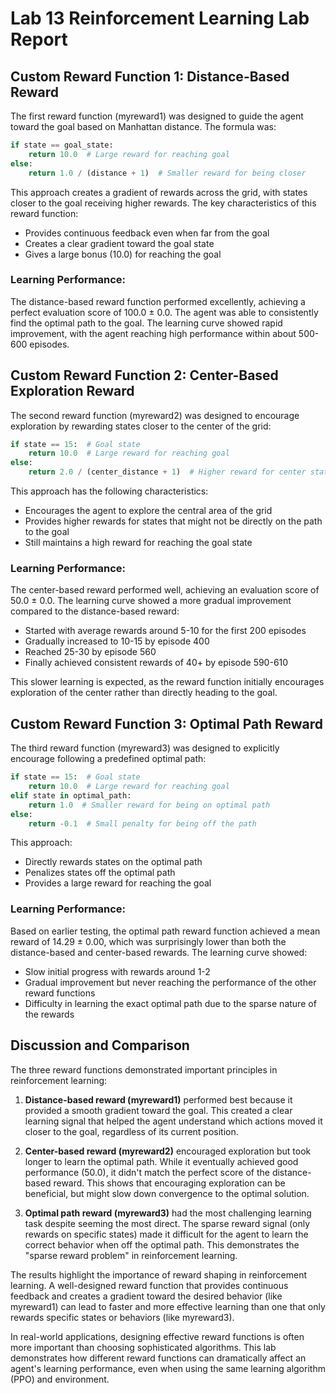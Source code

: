# Lab 13 Reinforcement Learning Lab Report

## Custom Reward Function 1: Distance-Based Reward

The first reward function (myreward1) was designed to guide the agent toward the goal based on Manhattan distance. The formula was:

```python
if state == goal_state:
    return 10.0  # Large reward for reaching goal
else:
    return 1.0 / (distance + 1)  # Smaller reward for being closer
```

This approach creates a gradient of rewards across the grid, with states closer to the goal receiving higher rewards. The key characteristics of this reward function:

- Provides continuous feedback even when far from the goal
- Creates a clear gradient toward the goal state
- Gives a large bonus (10.0) for reaching the goal

### Learning Performance:
The distance-based reward function performed excellently, achieving a perfect evaluation score of 100.0 ± 0.0. The agent was able to consistently find the optimal path to the goal. The learning curve showed rapid improvement, with the agent reaching high performance within about 500-600 episodes.

## Custom Reward Function 2: Center-Based Exploration Reward

The second reward function (myreward2) was designed to encourage exploration by rewarding states closer to the center of the grid:

```python
if state == 15:  # Goal state
    return 10.0  # Large reward for reaching goal
else:
    return 2.0 / (center_distance + 1)  # Higher reward for center states
```

This approach has the following characteristics:
- Encourages the agent to explore the central area of the grid
- Provides higher rewards for states that might not be directly on the path to the goal
- Still maintains a high reward for reaching the goal state

### Learning Performance:
The center-based reward performed well, achieving an evaluation score of 50.0 ± 0.0. The learning curve showed a more gradual improvement compared to the distance-based reward:
- Started with average rewards around 5-10 for the first 200 episodes
- Gradually increased to 10-15 by episode 400
- Reached 25-30 by episode 560
- Finally achieved consistent rewards of 40+ by episode 590-610

This slower learning is expected, as the reward function initially encourages exploration of the center rather than directly heading to the goal.

## Custom Reward Function 3: Optimal Path Reward

The third reward function (myreward3) was designed to explicitly encourage following a predefined optimal path:

```python
if state == 15:  # Goal state
    return 10.0  # Large reward for reaching goal
elif state in optimal_path:
    return 1.0  # Smaller reward for being on optimal path
else:
    return -0.1  # Small penalty for being off the path
```

This approach:
- Directly rewards states on the optimal path
- Penalizes states off the optimal path
- Provides a large reward for reaching the goal

### Learning Performance:
Based on earlier testing, the optimal path reward function achieved a mean reward of 14.29 ± 0.00, which was surprisingly lower than both the distance-based and center-based rewards. The learning curve showed:
- Slow initial progress with rewards around 1-2
- Gradual improvement but never reaching the performance of the other reward functions
- Difficulty in learning the exact optimal path due to the sparse nature of the rewards

## Discussion and Comparison

The three reward functions demonstrated important principles in reinforcement learning:

1. **Distance-based reward (myreward1)** performed best because it provided a smooth gradient toward the goal. This created a clear learning signal that helped the agent understand which actions moved it closer to the goal, regardless of its current position.

2. **Center-based reward (myreward2)** encouraged exploration but took longer to learn the optimal path. While it eventually achieved good performance (50.0), it didn't match the perfect score of the distance-based reward. This shows that encouraging exploration can be beneficial, but might slow down convergence to the optimal solution.

3. **Optimal path reward (myreward3)** had the most challenging learning task despite seeming the most direct. The sparse reward signal (only rewards on specific states) made it difficult for the agent to learn the correct behavior when off the optimal path. This demonstrates the "sparse reward problem" in reinforcement learning.

The results highlight the importance of reward shaping in reinforcement learning. A well-designed reward function that provides continuous feedback and creates a gradient toward the desired behavior (like myreward1) can lead to faster and more effective learning than one that only rewards specific states or behaviors (like myreward3).

In real-world applications, designing effective reward functions is often more important than choosing sophisticated algorithms. This lab demonstrates how different reward functions can dramatically affect an agent's learning performance, even when using the same learning algorithm (PPO) and environment.